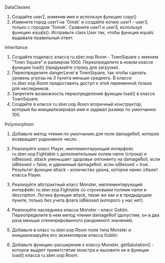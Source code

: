 DataClasses
1) Создайте user2, изменив имя и используя функцию copy()
2) Измените город user1 на 'Omsk' и создайте копию user1 - user3, только с городом 'Tomsk'.
   Сравните user1 и user3, используя функцию equals().
   Исправьте class User так, чтобы функция equals выдавала правильный ответ.

Inheritance
1) Создайте подкласс класса ru.sber.oop.Room - TownSquare c именем "Town Square" и размером 1000. Переопределите в новом
   классе функцию load() (придумайте строку для загрузки).
2) Переопределите dangerLevel в TownSquare, так чтобы сделать уровень угрозы на 3 пункта меньше среднего.
   В классе ru.sber.oop.Room предоставить доступ к этой переменной только для наследников.
3) Запретите возможность переопределения функции load() в классе TownSquare.
4) Создайте в классе ru.sber.oop.Room вторичный конструктор, который бы инициализировал имя и задавал размер по умолчанию 100.

Polymorphism
1) Добавьте метод чтения по умолчанию для поля damageRoll, которое возвращает радномное число.
2) Реализуйте класс Player, имплементирующий интерфейс ru.sber.oop.Fightable с дополнительным полем name (строка)
   и isBlessed. attack уменьшает здоровье оппоненту на damageRoll, если isBlessed = false, и удвоенный damageRoll, если isBlessed = true. Результат функции attack -
   количество урона, которое нанес объект класса Player.

3) Реализуйте абстрактный класс Monster, имплементирующий интерфейс ru.sber.oop.Fightable со строковыми полями
   name и description. Логика функции attack, такая же как и в предыдущем пункте, только без учета флага isBlessed (которого у нас нет).
4) Реализуйте наследника класса Monster - класс Goblin. Переопределите в нем метод чтения damageRoll (допустим, он в два раза меньше сгененрированного
   рандомного значения).
5) Добавьте в класс ru.sber.oop.Room поле типа Monster и инициализируйте его экземпляром класса Goblin.
6) Добавьте функцию-расширение к классу Monster, getSalutation() - которое выдает приветствтие монстра
   и вызовите ее в функции load() класса ru.sber.oop.Room.